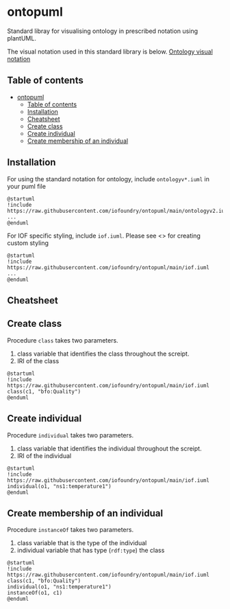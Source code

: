 # ontopuml
Standard libray for visualising ontology in prescribed notation using plantUML. 

The visual notation used in this standard library is below.
[Ontology visual notation]()

## Table of contents
- [ontopuml](#ontopuml)
  - [Table of contents](#table-of-contents)
  - [Installation](#installation)
  - [Cheatsheet](#cheatsheet)
  - [Create class](#create-class)
  - [Create individual](#create-individual)
  - [Create membership of an individual](#create-membership-of-an-individual)

## Installation

For using the standard notation for ontology, include `ontologyv*.iuml` in your puml file
```
@startuml
!include https://raw.githubusercontent.com/iofoundry/ontopuml/main/ontologyv2.iuml
...
@enduml
```

For IOF specific styling, include `iof.iuml`. Please see <> for creating custom styling
```
@startuml
!include https://raw.githubusercontent.com/iofoundry/ontopuml/main/iof.iuml
...
@enduml
```

## Cheatsheet

## Create class 
Procedure `class` takes two parameters.

1. class variable that identifies the class throughout the screipt. 
2. IRI of the class 

```plantuml
@startuml
!include https://raw.githubusercontent.com/iofoundry/ontopuml/main/iof.iuml
class(c1, "bfo:Quality")   
@enduml
```

## Create individual 
Procedure `individual` takes two parameters.

1. class variable that identifies the individual throughout the screipt. 
2. IRI of the individual 
```plantuml
@startuml
!include https://raw.githubusercontent.com/iofoundry/ontopuml/main/iof.iuml 
individual(o1, "ns1:temperature1")
@enduml
```
## Create membership of an individual
Procedure `instanceOf` takes two parameters.

1. class variable that is the type of the individual
2. individual variable that has type (`rdf:type`) the class
```
@startuml
!include https://raw.githubusercontent.com/iofoundry/ontopuml/main/iof.iuml
class(c1, "bfo:Quality")   
individual(o1, "ns1:temperature1")
instanceOf(o1, c1)
@enduml
```

